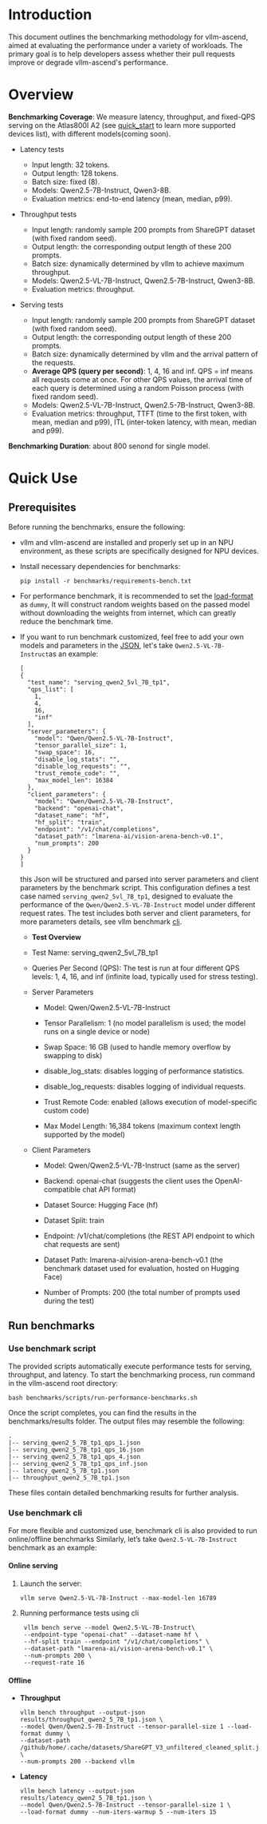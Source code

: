 # Introduction
This document outlines the benchmarking methodology for vllm-ascend, aimed at evaluating the performance under a variety of workloads. The primary goal is to help developers assess whether their pull requests improve or degrade vllm-ascend's performance.

# Overview
**Benchmarking Coverage**: We measure latency, throughput, and fixed-QPS serving on the Atlas800I A2 (see [quick_start](../docs/source/quick_start.md) to learn more supported devices list), with different models(coming soon).
- Latency tests
    - Input length: 32 tokens.
    - Output length: 128 tokens.
    - Batch size: fixed (8).
    - Models: Qwen2.5-7B-Instruct, Qwen3-8B.
    - Evaluation metrics: end-to-end latency (mean, median, p99).

- Throughput tests
    - Input length: randomly sample 200 prompts from ShareGPT dataset (with fixed random seed).
    - Output length: the corresponding output length of these 200 prompts.
    - Batch size: dynamically determined by vllm to achieve maximum throughput.
    - Models: Qwen2.5-VL-7B-Instruct, Qwen2.5-7B-Instruct, Qwen3-8B.
    - Evaluation metrics: throughput.
- Serving tests
    - Input length: randomly sample 200 prompts from ShareGPT dataset (with fixed random seed).
    - Output length: the corresponding output length of these 200 prompts.
    - Batch size: dynamically determined by vllm and the arrival pattern of the requests.
    - **Average QPS (query per second)**: 1, 4, 16 and inf. QPS = inf means all requests come at once. For other QPS values, the arrival time of each query is determined using a random Poisson process (with fixed random seed).
    - Models: Qwen2.5-VL-7B-Instruct, Qwen2.5-7B-Instruct, Qwen3-8B.
    - Evaluation metrics: throughput, TTFT (time to the first token, with mean, median and p99), ITL (inter-token latency, with mean, median and p99).

**Benchmarking Duration**: about 800 senond for single model.


# Quick Use
## Prerequisites
Before running the benchmarks, ensure the following:

- vllm and vllm-ascend are installed and properly set up in an NPU environment, as these scripts are specifically designed for NPU devices.

- Install necessary dependencies for benchmarks:
    ```
    pip install -r benchmarks/requirements-bench.txt
    ```
    
- For performance benchmark, it is recommended to set the [load-format](https://github.com/vllm-project/vllm-ascend/blob/5897dc5bbe321ca90c26225d0d70bff24061d04b/benchmarks/tests/latency-tests.json#L7) as `dummy`, It will construct random weights based on the passed model without downloading the weights from internet, which can greatly reduce the benchmark time. 
- If you want to run benchmark customized, feel free to add your own models and parameters in the [JSON](https://github.com/vllm-project/vllm-ascend/tree/main/benchmarks/tests), let's take `Qwen2.5-VL-7B-Instruct`as an example:

  ```shell
  [
  {
    "test_name": "serving_qwen2_5vl_7B_tp1",
    "qps_list": [
      1,
      4,
      16,
      "inf"
    ],
    "server_parameters": {
      "model": "Qwen/Qwen2.5-VL-7B-Instruct",
      "tensor_parallel_size": 1,
      "swap_space": 16,
      "disable_log_stats": "",
      "disable_log_requests": "",
      "trust_remote_code": "",
      "max_model_len": 16384
    },
    "client_parameters": {
      "model": "Qwen/Qwen2.5-VL-7B-Instruct",
      "backend": "openai-chat",
      "dataset_name": "hf",
      "hf_split": "train",
      "endpoint": "/v1/chat/completions",
      "dataset_path": "lmarena-ai/vision-arena-bench-v0.1",
      "num_prompts": 200
    }
  }
  ]
  ```
  this Json will be structured and parsed into server parameters and client parameters by the benchmark script. This configuration defines a test case named `serving_qwen2_5vl_7B_tp1`, designed to evaluate the performance of the `Qwen/Qwen2.5-VL-7B-Instruct` model under different request rates. The test includes both server and client parameters, for more parameters details, see vllm benchmark [cli](https://github.com/vllm-project/vllm/tree/main/vllm/benchmarks).

  - **Test Overview**
   - Test Name: serving_qwen2_5vl_7B_tp1

   - Queries Per Second (QPS): The test is run at four different QPS levels: 1, 4, 16, and inf (infinite load, typically used for stress testing).

   - Server Parameters
      - Model: Qwen/Qwen2.5-VL-7B-Instruct

      - Tensor Parallelism: 1 (no model parallelism is used; the model runs on a single device or node)

      - Swap Space: 16 GB (used to handle memory overflow by swapping to disk)

      - disable_log_stats: disables logging of performance statistics.

      - disable_log_requests: disables logging of individual requests.

      - Trust Remote Code: enabled (allows execution of model-specific custom code)

      - Max Model Length: 16,384 tokens (maximum context length supported by the model)

  - Client Parameters

     - Model: Qwen/Qwen2.5-VL-7B-Instruct (same as the server)

     - Backend: openai-chat (suggests the client uses the OpenAI-compatible chat API format)

     - Dataset Source: Hugging Face (hf)

     - Dataset Split: train

     - Endpoint: /v1/chat/completions (the REST API endpoint to which chat requests are sent)

     - Dataset Path: lmarena-ai/vision-arena-bench-v0.1 (the benchmark dataset used for evaluation, hosted on Hugging Face)

     - Number of Prompts: 200 (the total number of prompts used during the test)



## Run benchmarks

### Use benchmark script
The provided scripts automatically execute performance tests for serving, throughput, and latency. To start the benchmarking process, run command in the vllm-ascend root directory:
```
bash benchmarks/scripts/run-performance-benchmarks.sh
```
Once the script completes, you can find the results in the benchmarks/results folder. The output files may resemble the following:
```
.
|-- serving_qwen2_5_7B_tp1_qps_1.json
|-- serving_qwen2_5_7B_tp1_qps_16.json
|-- serving_qwen2_5_7B_tp1_qps_4.json
|-- serving_qwen2_5_7B_tp1_qps_inf.json
|-- latency_qwen2_5_7B_tp1.json
|-- throughput_qwen2_5_7B_tp1.json
```
These files contain detailed benchmarking results for further analysis.

### Use benchmark cli

For more flexible and customized use, benchmark cli is also provided to run online/offline benchmarks
Similarly, let’s take `Qwen2.5-VL-7B-Instruct` benchmark as an example:
#### Online serving
1. Launch the server:
   ```shell
   vllm serve Qwen2.5-VL-7B-Instruct --max-model-len 16789
   ```
2. Running performance tests using cli
   ```shell
    vllm bench serve --model Qwen2.5-VL-7B-Instruct\
    --endpoint-type "openai-chat" --dataset-name hf \
    --hf-split train --endpoint "/v1/chat/completions" \
    --dataset-path "lmarena-ai/vision-arena-bench-v0.1" \
    --num-prompts 200 \
    --request-rate 16
   ```

#### Offline
- **Throughput**
    ```shell
    vllm bench throughput --output-json results/throughput_qwen2_5_7B_tp1.json \
    --model Qwen/Qwen2.5-7B-Instruct --tensor-parallel-size 1 --load-format dummy \
    --dataset-path /github/home/.cache/datasets/ShareGPT_V3_unfiltered_cleaned_split.json \
    --num-prompts 200 --backend vllm
    ```
- **Latency**
    ```shell
    vllm bench latency --output-json results/latency_qwen2_5_7B_tp1.json \
    --model Qwen/Qwen2.5-7B-Instruct --tensor-parallel-size 1 \
    --load-format dummy --num-iters-warmup 5 --num-iters 15
    ```
